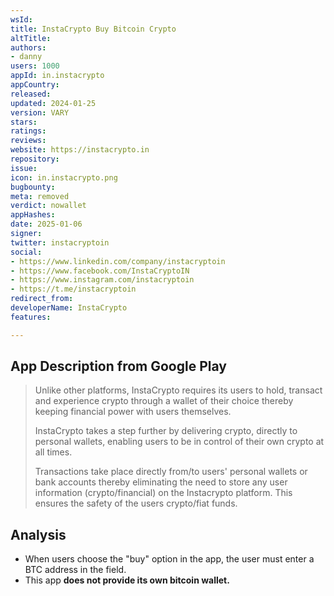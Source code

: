 ```yaml
---
wsId: 
title: InstaCrypto Buy Bitcoin Crypto
altTitle: 
authors:
- danny
users: 1000
appId: in.instacrypto
appCountry: 
released: 
updated: 2024-01-25
version: VARY
stars: 
ratings: 
reviews: 
website: https://instacrypto.in
repository: 
issue: 
icon: in.instacrypto.png
bugbounty: 
meta: removed
verdict: nowallet
appHashes: 
date: 2025-01-06
signer: 
twitter: instacryptoin
social:
- https://www.linkedin.com/company/instacryptoin
- https://www.facebook.com/InstaCryptoIN
- https://www.instagram.com/instacryptoin
- https://t.me/instacryptoin
redirect_from: 
developerName: InstaCrypto
features: 

---
```


## App Description from Google Play

> Unlike other platforms, InstaCrypto requires its users to hold, transact and experience crypto through a wallet of their choice thereby keeping financial power with users themselves.
>
> InstaCrypto takes a step further by delivering crypto, directly to personal wallets, enabling users to be in control of their own crypto at all times.
>
> Transactions take place directly from/to users' personal wallets or bank accounts thereby eliminating the need to store any user information (crypto/financial) on the Instacrypto platform. This ensures the safety of the users crypto/fiat funds.

## Analysis

- When users choose the "buy" option in the app, the user must enter a BTC address in the field.
- This app **does not provide its own bitcoin wallet.**
